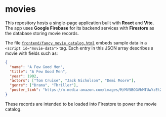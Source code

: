 # movies

This repository hosts a single-page application built with **React** and **Vite**. The app uses **Google Firebase** for its backend services with **Firestore** as the database storing movie records.

The file [`frontend/fancy_movie_catalog.html`](frontend/fancy_movie_catalog.html) embeds sample data in a `<script id="movie-data">` tag. Each entry in this JSON array describes a movie with fields such as:

```json
{
  "name": "A Few Good Men",
  "title": "A Few Good Men",
  "year": 1992,
  "actors": ["Tom Cruise", "Jack Nicholson", "Demi Moore"],
  "genre": ["Drama", "Thriller"],
  "poster_link": "https://m.media-amazon.com/images/M/MV5BOGVhMTUwYzEtZGQ1ZC00Nzg1LTk0OGUtMDk0NDM0ZmZlN2E0XkEyXkFqcGc@._V1_SX300.jpg"
}
```

These records are intended to be loaded into Firestore to power the movie catalog.
